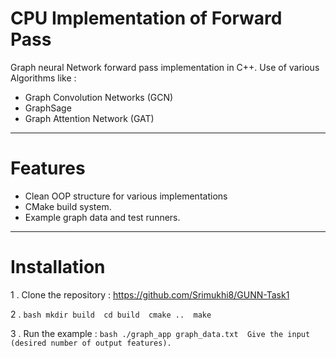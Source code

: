 # CPU Implementation of Forward Pass 
Graph neural Network forward pass implementation in C++.
Use of various Algorithms like :
- Graph Convolution Networks (GCN)
- GraphSage
- Graph Attention Network (GAT)

---

# Features
- Clean OOP structure for various implementations
- CMake build system.
- Example graph data and test runners.

---

# Installation
1 . Clone the repository : 
    https://github.com/Srimukhi8/GUNN-Task1

2 . ```bash
    mkdir build 
    cd build 
    cmake .. 
    make 
    ```
    
3 . Run the example : 
    ```bash
    ./graph_app graph_data.txt 
    Give the input (desired number of output features).
    ``` 